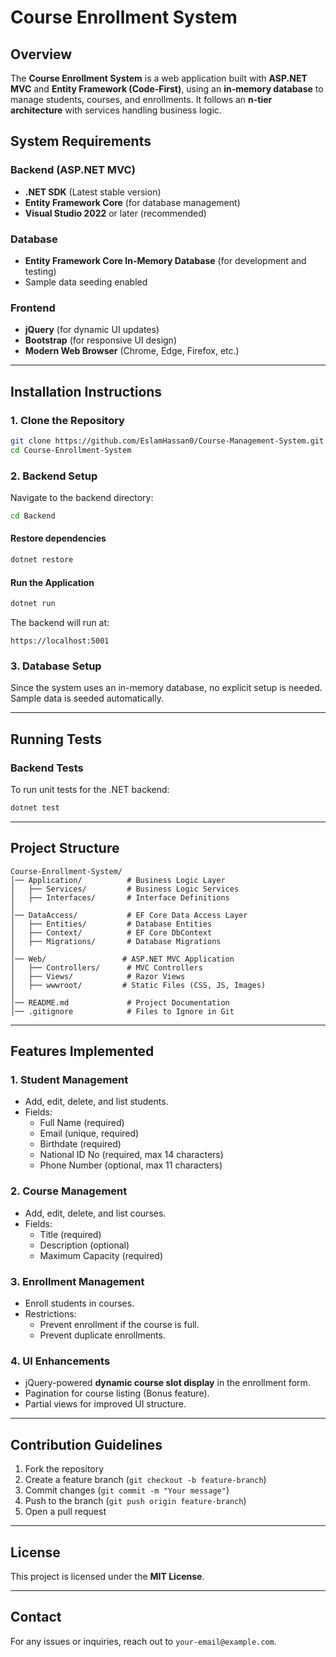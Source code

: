 # Course Enrollment System

## Overview
The **Course Enrollment System** is a web application built with **ASP.NET MVC** and **Entity Framework (Code-First)**, using an **in-memory database** to manage students, courses, and enrollments. It follows an **n-tier architecture** with services handling business logic.

## System Requirements
### Backend (ASP.NET MVC)
- **.NET SDK** (Latest stable version)
- **Entity Framework Core** (for database management)
- **Visual Studio 2022** or later (recommended)

### Database
- **Entity Framework Core In-Memory Database** (for development and testing)
- Sample data seeding enabled

### Frontend
- **jQuery** (for dynamic UI updates)
- **Bootstrap** (for responsive UI design)
- **Modern Web Browser** (Chrome, Edge, Firefox, etc.)

---

## Installation Instructions
### 1. Clone the Repository
```bash
git clone https://github.com/EslamHassan0/Course-Management-System.git
cd Course-Enrollment-System
```

### 2. Backend Setup
Navigate to the backend directory:
```bash
cd Backend
```

#### Restore dependencies
```bash
dotnet restore
```

#### Run the Application
```bash
dotnet run
```
The backend will run at:
```
https://localhost:5001
```

### 3. Database Setup
Since the system uses an in-memory database, no explicit setup is needed. Sample data is seeded automatically.

---

## Running Tests
### Backend Tests
To run unit tests for the .NET backend:
```bash
dotnet test
```

---

## Project Structure
```
Course-Enrollment-System/
│── Application/          # Business Logic Layer
│   ├── Services/         # Business Logic Services
│   ├── Interfaces/       # Interface Definitions
│
│── DataAccess/           # EF Core Data Access Layer
│   ├── Entities/         # Database Entities
│   ├── Context/          # EF Core DbContext
│   ├── Migrations/       # Database Migrations
│
│── Web/                 # ASP.NET MVC Application
│   ├── Controllers/      # MVC Controllers
│   ├── Views/            # Razor Views
│   ├── wwwroot/         # Static Files (CSS, JS, Images)
│
│── README.md             # Project Documentation
│── .gitignore            # Files to Ignore in Git
```

---

## Features Implemented
### 1. Student Management
- Add, edit, delete, and list students.
- Fields:
  - Full Name (required)
  - Email (unique, required)
  - Birthdate (required)
  - National ID No (required, max 14 characters)
  - Phone Number (optional, max 11 characters)

### 2. Course Management
- Add, edit, delete, and list courses.
- Fields:
  - Title (required)
  - Description (optional)
  - Maximum Capacity (required)

### 3. Enrollment Management
- Enroll students in courses.
- Restrictions:
  - Prevent enrollment if the course is full.
  - Prevent duplicate enrollments.

### 4. UI Enhancements
- jQuery-powered **dynamic course slot display** in the enrollment form.
- Pagination for course listing (Bonus feature).
- Partial views for improved UI structure.

---

## Contribution Guidelines
1. Fork the repository
2. Create a feature branch (`git checkout -b feature-branch`)
3. Commit changes (`git commit -m "Your message"`)
4. Push to the branch (`git push origin feature-branch`)
5. Open a pull request

---

## License
This project is licensed under the **MIT License**.

---

## Contact
For any issues or inquiries, reach out to `your-email@example.com`.

